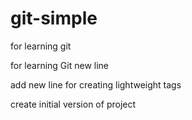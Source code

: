 # git-simple

for learning git

for learning Git new line

add new line for creating lightweight tags

create initial version of project
